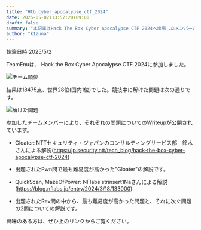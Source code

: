 ```yaml
---
title: "Htb_cyber_apocalypse_ctf_2024"
date: 2025-05-02T13:57:20+09:00
draft: false
summary: "本記事はHack The Box Cyber Apocalypse CTF 2024へ出場したメンバーたちによるWriteupのまとめです。"
author: "k1zuna"
---
```

執筆日時:2025/5/2

TeamEnuは、 Hack the Box Cyber Apocalypse CTF 2024に参加しました。

![チーム順位](/writeup/htb_cyber_apocalypse_ctf_2024/ranking.jpeg)

結果は18475点、世界28位(国内1位)でした。競技中に解けた問題は次の通りです。

![解けた問題](/writeup/htb_cyber_apocalypse_ctf_2024/solved.jpeg)

参加したチームメンバーにより、それぞれの問題についてのWriteupが公開されています。

- Gloater: NTTセキュリティ・ジャパンのコンサルティングサービス部　鈴木さんによる解説(<https://jp.security.ntt/tech_blog/hack-the-box-cyber-apocalypse-ctf-2024>)
 - 出題されたPwn問で最も難易度が高かった"Gloater"の解説です。

- QuickScan, MazeOfPower: NFlabs strinsert1Naさんによる解説(<https://blog.nflabs.jp/entry/2024/3/18/133000>)
 - 出題されたRev問の中から、最も難易度が高かった問題と、それに次ぐ問題の2問についての解説です。

興味のある方は、ぜひ上のリンクからご覧ください。